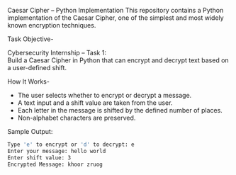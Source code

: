 Caesar Cipher – Python Implementation
This repository contains a Python implementation of the Caesar Cipher, one of the simplest and most widely known encryption techniques.

Task Objective-

Cybersecurity Internship – Task 1:  
Build a Caesar Cipher in Python that can encrypt and decrypt text based on a user-defined shift.

How It Works-

- The user selects whether to encrypt or decrypt a message.  
- A text input and a shift value are taken from the user.  
- Each letter in the message is shifted by the defined number of places.  
- Non-alphabet characters are preserved.

Sample Output:

```bash
Type 'e' to encrypt or 'd' to decrypt: e  
Enter your message: hello world  
Enter shift value: 3  
Encrypted Message: khoor zruog


